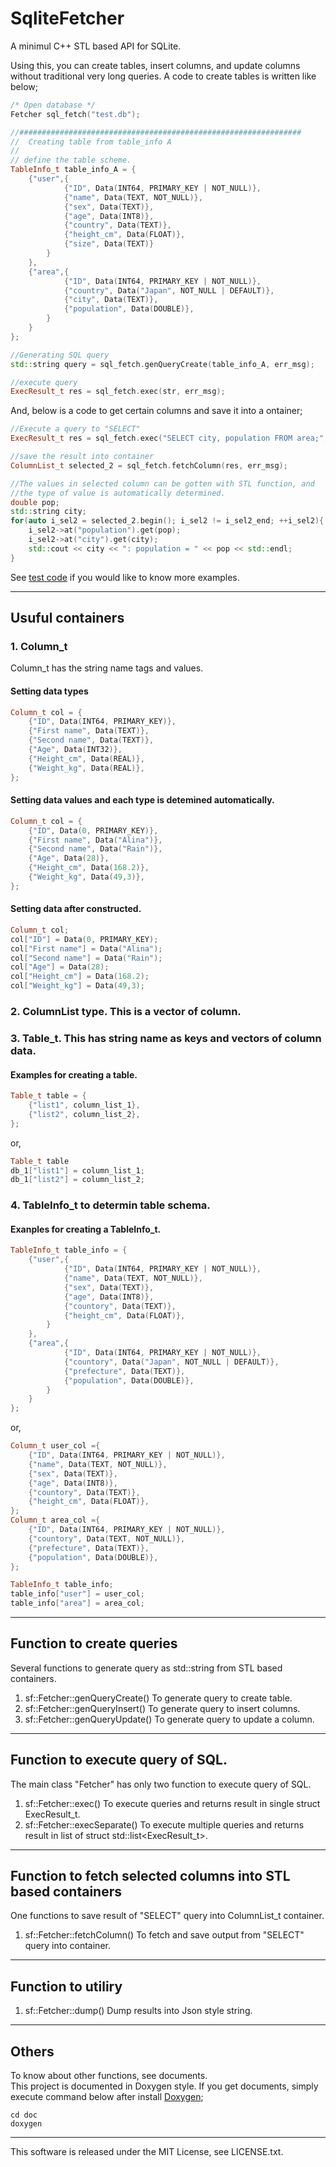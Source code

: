 
# SqliteFetcher

A minimul C++ STL based API for SQLite. 

Using this, you can create tables, insert columns, and update columns without 
traditional very long queries.
A code to create tables is written like below;

```cpp
/* Open database */
Fetcher sql_fetch("test.db");

//###############################################################
//  Creating table from table_info A
// 
// define the table scheme.
TableInfo_t table_info_A = {
    {"user",{ 
    	    {"ID", Data(INT64, PRIMARY_KEY | NOT_NULL)},
    	    {"name", Data(TEXT, NOT_NULL)},
    	    {"sex", Data(TEXT)},
    	    {"age", Data(INT8)},
    	    {"country", Data(TEXT)},
    	    {"height_cm", Data(FLOAT)},
    	    {"size", Data(TEXT)}
    	}
    },
    {"area",{ 
    	    {"ID", Data(INT64, PRIMARY_KEY | NOT_NULL)},
    	    {"country", Data("Japan", NOT_NULL | DEFAULT)},
    	    {"city", Data(TEXT)},
    	    {"population", Data(DOUBLE)},
    	}
    }
};

//Generating SQL query
std::string query = sql_fetch.genQueryCreate(table_info_A, err_msg);

//execute query
ExecResult_t res = sql_fetch.exec(str, err_msg);
```

And, below is a code to get certain columns and save it into a ontainer;

```cpp
//Execute a query to "SELECT"
ExecResult_t res = sql_fetch.exec("SELECT city, population FROM area;", err_msg);

//save the result into container
ColumnList_t selected_2 = sql_fetch.fetchColumn(res, err_msg);

//The values in selected column can be gotten with STL function, and
//the type of value is automatically determined.
double pop;
std::string city;
for(auto i_sel2 = selected_2.begin(); i_sel2 != i_sel2_end; ++i_sel2){
    i_sel2->at("population").get(pop); 
    i_sel2->at("city").get(city);
    std::cout << city << ": population = " << pop << std::endl;
}
```

See [test code](test/main.cpp) if you would like to know more examples.

---

## Usuful containers

### 1. Column_t

Column_t has the string name tags and values.

#### Setting data types

```cpp
Column_t col = {
    {"ID", Data(INT64, PRIMARY_KEY)},
    {"First name", Data(TEXT)},
    {"Second name", Data(TEXT)},
    {"Age", Data(INT32)},
    {"Height_cm", Data(REAL)},
    {"Weight_kg", Data(REAL)},
};
```

#### Setting data values and each type is detemined automatically.

```cpp
Column_t col = {
    {"ID", Data(0, PRIMARY_KEY)},
    {"First name", Data("Alina")},
    {"Second name", Data("Rain")},
    {"Age", Data(28)},
    {"Height_cm", Data(168.2)},
    {"Weight_kg", Data(49,3)},
};
```
#### Setting data after constructed.

```cpp
Column_t col;
col["ID"] = Data(0, PRIMARY_KEY);
col["First name"] = Data("Alina");
col["Second name"] = Data("Rain");
col["Age"] = Data(28);
col["Height_cm"] = Data(168.2);
col["Weight_kg"] = Data(49,3);
```

### 2. ColumnList type. This is a vector of column.

### 3. Table_t. This has string name as keys and vectors of column data.

#### Examples for creating a table.

```cpp
Table_t table = {
    {"list1", column_list_1},
    {"list2", column_list_2},
};
```

or,

```cpp
Table_t table
db_1["list1"] = column_list_1;
db_1["list2"] = column_list_2;
```

### 4. TableInfo_t to determin table schema.

#### Exanples for creating a TableInfo_t.

```cpp
TableInfo_t table_info = {
    {"user",{ 
    	    {"ID", Data(INT64, PRIMARY_KEY | NOT_NULL)},
    	    {"name", Data(TEXT, NOT_NULL)},
    	    {"sex", Data(TEXT)},
    	    {"age", Data(INT8)},
    	    {"countory", Data(TEXT)},
    	    {"height_cm", Data(FLOAT)},
    	}
    },
    {"area",{ 
    	    {"ID", Data(INT64, PRIMARY_KEY | NOT_NULL)},
    	    {"countory", Data("Japan", NOT_NULL | DEFAULT)},
    	    {"prefecture", Data(TEXT)},
    	    {"population", Data(DOUBLE)},
    	}
    }
};
```

or,

```cpp
Column_t user_col ={
    {"ID", Data(INT64, PRIMARY_KEY | NOT_NULL)},
    {"name", Data(TEXT, NOT_NULL)},
    {"sex", Data(TEXT)},
    {"age", Data(INT8)},
    {"countory", Data(TEXT)},
    {"height_cm", Data(FLOAT)},
};
Column_t area_col ={
    {"ID", Data(INT64, PRIMARY_KEY | NOT_NULL)},
    {"countory", Data(TEXT, NOT_NULL)},
    {"prefecture", Data(TEXT)},
    {"population", Data(DOUBLE)},
};

TableInfo_t table_info;
table_info["user"] = user_col;
table_info["area"] = area_col;
```


---

## Function to create queries

Several functions to generate query as std::string from STL based containers.

1. sf::Fetcher::genQueryCreate()
    To generate query to create table.
2. sf::Fetcher::genQueryInsert()
    To generate query to insert columns.
3. sf::Fetcher::genQueryUpdate()
    To generate query to update a column.


---

## Function to execute query of SQL.

The main class "Fetcher" has only two function to execute query of SQL.

1. sf::Fetcher::exec()
    To execute queries and returns result in single struct ExecResult_t.
2. sf::Fetcher::execSeparate()
    To execute multiple queries and returns result in list of struct std::list<ExecResult_t>.


---

## Function to fetch selected columns into STL based containers

One functions to save result of "SELECT" query into ColumnList_t container.

1. sf::Fetcher::fetchColumn()
    To fetch and save output from "SELECT" query into container.


---

## Function to utiliry

1. sf::Fetcher::dump()
    Dump results into Json style string.


---

## Others

To know about other functions, see documents.<br />
This project is documented in Doxygen style. If you get documents, simply execute command below after install [Doxygen](http://www.doxygen.nl/i);

```
cd doc
doxygen
```

---

This software is released under the MIT License, see LICENSE.txt.
